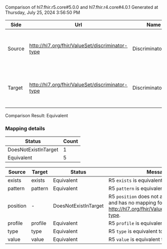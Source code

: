 Comparison of hl7.fhir.r5.core#5.0.0 and hl7.fhir.r4.core#4.0.1
Generated at Thursday, July 25, 2024 3:56:50 PM

| Side | Url | Name | Title | Description |
| --- | --- | --- | --- | --- |
| Source | http://hl7.org/fhir/ValueSet/discriminator-type | DiscriminatorType | DiscriminatorType | How an element value is interpreted when discrimination is evaluated. |
| Target | http://hl7.org/fhir/ValueSet/discriminator-type | DiscriminatorType | DiscriminatorType | How an element value is interpreted when discrimination is evaluated. |


Comparison Result: Equivalent


### Mapping details

| Status | Count |
| ------ | ----- |
DoesNotExistInTarget | 1 |
Equivalent | 5 |


| Source | Target | Status | Message |
| ------ | ------ | ------ | ------- |
| exists | exists | Equivalent | R5 `exists` is equivalent to R4 `exists`. |
| pattern | pattern | Equivalent | R5 `pattern` is equivalent to R4 `pattern`. |
| position | - | DoesNotExistInTarget | R5 `position` does not appear in the target and has no mapping for http://hl7.org/fhir/ValueSet/discriminator-type. |
| profile | profile | Equivalent | R5 `profile` is equivalent to R4 `profile`. |
| type | type | Equivalent | R5 `type` is equivalent to R4 `type`. |
| value | value | Equivalent | R5 `value` is equivalent to R4 `value`. |

